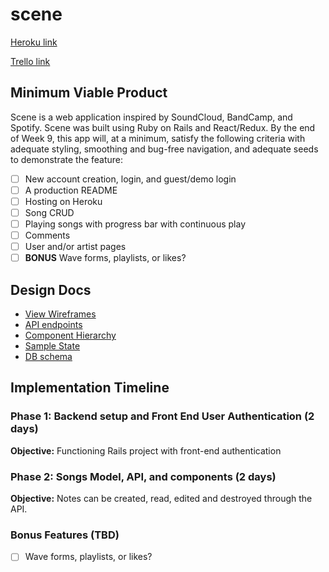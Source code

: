 # scene

[Heroku link][heroku]

[Trello link][trello]

[heroku]: https://localscene.herokuapp.com
[trello]: https://trello.com/b/Dh7Xnoeq

## Minimum Viable Product

Scene is a web application inspired by SoundCloud, BandCamp, and Spotify. Scene was built using Ruby on Rails and React/Redux. By the end of Week 9, this app will, at a minimum, satisfy the following criteria with adequate styling, smoothing and bug-free navigation, and adequate seeds to demonstrate the feature:

- [ ] New account creation, login, and guest/demo login
- [ ] A production README
- [ ] Hosting on Heroku
- [ ] Song CRUD
- [ ] Playing songs with progress bar with continuous play
- [ ] Comments
- [ ] User and/or artist pages
- [ ] **BONUS** Wave forms, playlists, or likes?

## Design Docs
* [View Wireframes][wireframes]
* [API endpoints][api-endpoints]
* [Component Hierarchy][component-hierarchy]
* [Sample State][sample-state]
* [DB schema][schema]

[wireframes]: wireframes
[api-endpoints]:api-endpoints.md
[component-hierarchy]: component-hierarchy.md
[sample-state]: sample-state.md
[schema]: schema.md

## Implementation Timeline

### Phase 1: Backend setup and Front End User Authentication (2 days)

**Objective:** Functioning Rails project with front-end authentication

### Phase 2: Songs Model, API, and components (2 days)

**Objective:** Notes can be created, read, edited and destroyed through
the API.


### Bonus Features (TBD)
- [ ] Wave forms, playlists, or likes?
